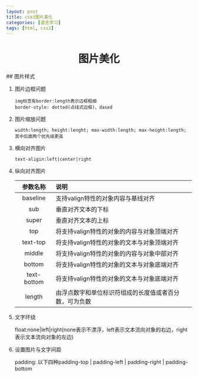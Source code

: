 ```yaml
---
layout: post
title: css3图片美化
categories: [语言学习]
tags: [html, css3]
---
```

<h1 style="text-align:center">图片美化</h1>
## 图片样式

1. 图片边框问题

	
	```
	img标签有border:length表示边框粗细
	border-style: dotted(点线式边框)、dased
	```
	
2. 图片缩放问题

	
	```
	width:length; height:lenght; max-width:length; max-height:length; 其中后面两个优先级更高
	```
	
3. 横向对齐图片

	
	```
	text-aligin:left|center|right
	```
	
4. 纵向对齐图片
	
	|参数名称|说明|
	|:----:|:-----|
	|baseline|支持valign特性的对象内容与基线对齐|
	|sub| 垂直对齐文本的下标|
	|super|垂直对齐文本的上标|
	|top|将支持valign特性的对象的内容与对象顶端对齐|
	|text-top|将支持valign特性的对象的文本与对象顶端对齐|
	|middle|将支持valign特性的对象的内容与对象中部对齐|
	|bottom|将支持valign特性的对象的文本与对象底端对齐|
	|text-bottom|将支持valign特性的对象的文本与对象底端对齐|
	|length|由浮点数字和单位标识符组成的长度值或者百分数，可为负数|
	
5. 文字环绕
	
	float:none|left|right(none表示不漂浮，left表示文本流向对象的右边，right表示文本流向对象的左边)
	
6. 设置图片与文字间距
	
	padding: 以下四种padding-top | padding-left | padding-right | padding-bottom
	